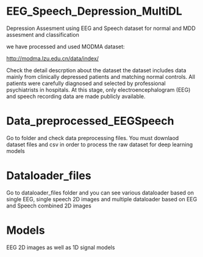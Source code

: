 # EEG_Speech_Depression_MultiDL
Depression Assesment using EEG and Speech dataset for normal and MDD assesment and classification

we have processed and used MODMA dataset: 

http://modma.lzu.edu.cn/data/index/

Check the detail descrption about the dataset
the dataset includes data mainly from clinically depressed patients and matching normal controls. 
All patients were carefully diagnosed and selected by professional psychiatrists in hospitals.
At this stage, only electroencephalogram (EEG) and speech recording data are made publicly available.

# Data_preprocessed_EEGSpeech
Go to folder and check data preprocessing files. You must downlaod dataset files and csv in order to process the raw dataset
for deep learning models

# Dataloader_files
Go to dataloader_files folder and you can see various dataloader based on single EEG, single speech 2D images and multiple dataloader 
based on EEG and Speech combined 2D images

# Models
EEG 2D images as well as 1D signal models

